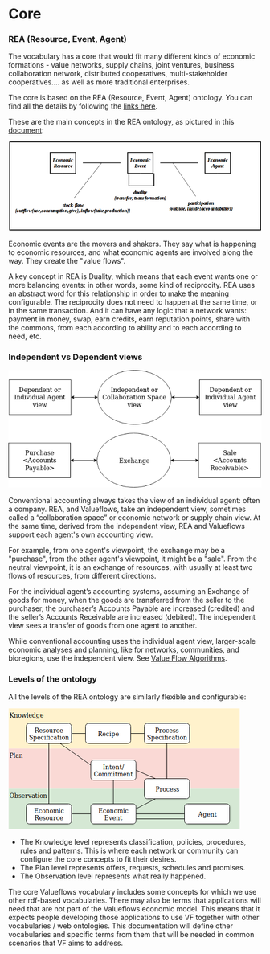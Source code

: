 # Core

### REA (Resource, Event, Agent)

The vocabulary has a core that would fit many different kinds of economic formations  - value networks, supply chains, joint ventures, business collaboration network, distributed cooperatives, multi-stakeholder cooperatives.... as well as more traditional enterprises.

The core is based on the REA (Resource, Event, Agent) ontology. You can find all the details by following the [links here](../appendix/rea.md).

These are the main concepts in the REA ontology, as pictured in this [document](../linked-docs/The+Ontological+Foundations+of+REA+Enterprise+Information+Systems_2000.pdf):

![REA event](../assets/REA_event.png)

Economic events are the movers and shakers.  They say what is happening to economic resources, and what economic agents are involved along the way.  They create the "value flows".

A key concept in REA is Duality, which means that each event wants one or more balancing events: in other words, some kind of reciprocity.  REA uses an abstract word for this relationship in order to make the meaning configurable. The reciprocity does not need to happen at the same time, or in the same transaction.  And it can have any logic that a network wants: payment in money, swap, earn credits, earn reputation points, share with the commons, from each according to ability and to each according to need, etc.

### Independent vs Dependent views

![independent vs dependent](../assets/REAviews.png)

Conventional accounting always takes the view of an individual agent: often a company. REA, and Valueflows, take an independent view, sometimes called a “collaboration space” or economic network or supply chain view.  At the same time, derived from the independent view, REA and Valueflows support each agent's own accounting view.

For example, from one agent's viewpoint, the exchange may be a "purchase", from the other agent's viewpoint, it might be a "sale". From the neutral viewpoint, it is an exchange of resources, with usually at least two flows of resources, from different directions.

For the individual agent’s accounting systems, assuming an Exchange of goods for money, when the goods are transferred from the seller to the purchaser, the purchaser’s Accounts Payable are increased (credited) and the seller’s Accounts Receivable are increased (debited). The independent view sees a transfer of goods from one agent to another.

While conventional accounting uses the individual agent view, larger-scale economic analyses and planning, like for networks, communities, and bioregions, use the independent view. See [Value Flow Algorithms](../algorithms/overview.md).


### Levels of the ontology

All the levels of the REA ontology are similarly flexible and configurable:

![REA layers](../assets/layers.png)

* The Knowledge level represents classification, policies, procedures, rules and patterns. This is where each network or community can configure the core concepts to fit their desires.
* The Plan level represents offers, requests, schedules and promises.
* The Observation level represents what really happened.

The core Valueflows vocabulary includes some concepts for which we use other rdf-based vocabularies. There may also be terms that applications will need that are not part of the Valueflows economic model. This means that it expects people developing those applications to use VF together with other vocabularies / web ontologies. This documentation will define other vocabularies and specific terms from them that will be needed in common scenarios that VF aims to address.
